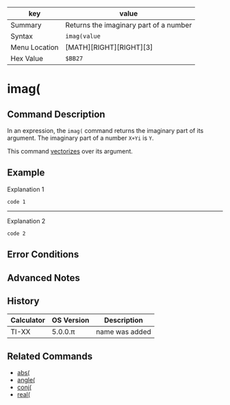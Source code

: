 | key           | value |
|---------------|-------|
| Summary       | Returns the imaginary part of a number |
| Syntax        | `imag(value`|
| Menu Location | [MATH][RIGHT][RIGHT][3]|
| Hex Value     |`$BB27`|

# imag(
## Command Description
In an expression, the `imag(` command returns the imaginary part of its argument. The imaginary part of a number `X+Yi` is `Y`.

This command [vectorizes](vectorizes.md) over its argument.

## Example

Explanation 1
```ti-basic
code 1
```
---
Explanation 2
```ti-basic
code 2
```
## Error Conditions

## Advanced Notes

## History
| Calculator | OS Version | Description |
|------------|------------|-------------|
| TI-XX      | 5.0.0.π    | name was added |

## Related Commands
- [abs(](abs.md)
- [angle(](angle.md)
- [conj(](conj.md)
- [real(](real.md)
